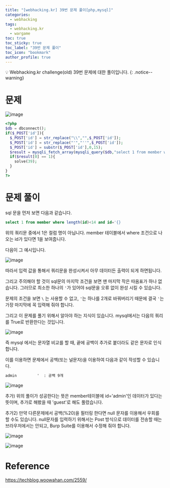 ```yaml
---
title: "[webhacking.kr] 39번 문제 풀이[php,mysql]"
categories:
  - webhacking
tags:
  - webhacking.kr
  - wargame
toc: true
toc_sticky: true
toc_label: "39번 문제 풀이"
toc_icon: "bookmark"
author_profile: true
---
```


💡 Webhacking.kr challenge(old) 39번 문제에 대한 풀이입니다.
{: .notice--warning}

# 문제
  ![image](https://user-images.githubusercontent.com/33647663/152682841-bff24725-50cc-482a-a0d3-49d7d482acdb.png)

  ```php
<?php
  $db = dbconnect();
  if($_POST['id']){
    $_POST['id'] = str_replace("\\","",$_POST['id']);
    $_POST['id'] = str_replace("'","''",$_POST['id']);
    $_POST['id'] = substr($_POST['id'],0,15);
    $result = mysqli_fetch_array(mysqli_query($db,"select 1 from member where length(id)<14 and id='{$_POST['id']}"));
    if($result[0] == 1){
      solve(39);
    }
  }
?>
  ```

# 문제 풀이
  sql 문을 먼저 보면 다음과 같습니다.
  ```sql
  select 1 from member where length(id)<14 and id='{}
  ```

  위의 쿼리문 중에서 1은 컬럼 명이 아닙니다. member 테이블에서 where 조건으로 나오는 id가 있다면 1을 보여줍니다. 

  다음이 그 예시입니다.

  ![image](https://user-images.githubusercontent.com/33647663/152683040-a4a283a0-23cd-4b83-ac5d-3905bce70498.png)

  따라서 입력 값을 통해서 쿼리문을 완성시켜서 아무 데이터든 출력이 되게 하면됩니다.

  그리고 주의해야 할 것이 sql문의 마지막 조건을 보면 맨 마지막 작은 따옴표가 하나 없습니다. 그러므로 최소한 하나의 ```'```가 있어야 sql문을 오류 없이 완성 시킬 수 있습니다. 

  문제의 조건을 보면 ```\``` 는 사용할 수 없고, ```'```는 하나를 2개로 바꿔버리기 때문에 결국 ```'```는 가장 마지막에 꼭 입력해 줘야 합니다.

  그리고 이 문제를 풀기 위해서 알아야 하는 지식이 있습니다. mysql에서는 다음의 쿼리를 True로 반환한다는 것입니다.

  ![image](https://user-images.githubusercontent.com/33647663/152683234-684a0c38-2d8c-4b82-88f3-7240463db2ba.png)

  즉 mysql 에서는 문자열 비교를 할 때, 끝에 공백이 추가로 붙더라도 같은 문자로 인식합니다.

  이를 이용하면 문제에서 공백(또는 널문자)을 이용하여 다음과 같이 작성할 수 있습니다.

  ```md
  admin         '  : 공백 9개
  ```

  ![image](https://user-images.githubusercontent.com/33647663/152683352-c3e8140e-57f6-4434-88dc-0f6151fa6756.png)

  추가) 위의 풀이가 성공한다는 뜻은 member테이블에 id='admin'인 데이터가 있다는 뜻이며, 추가로 해봤을 때 'guest'로 해도 풀렸습니다.

  추가2) 만약 다른문제에서 공백(%20)을 필터링 한다면 null 문자를 이용해서 우회를 할 수도 있습니다. null문자를 입력하기 위해서는 Post 방식으로 데이터를 전송할 때는 브라우저에서는 안되고, Burp Suite를 이용해서 수정해 줘야 합니다.

  ![image](https://user-images.githubusercontent.com/33647663/152683497-8202dacd-5cce-464b-9842-4d66de4715fb.png)

  ![image](https://user-images.githubusercontent.com/33647663/152683510-a298c73a-8946-491f-9d16-f07f8ee884a9.png)

# Reference
  https://techblog.woowahan.com/2559/
